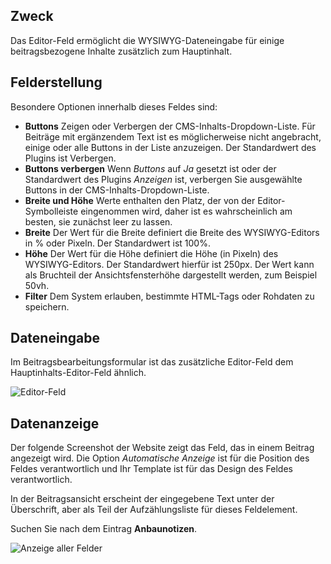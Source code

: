 <!-- Filename: J3.x:Adding_custom_fields/Editor_Field / Display title: Editor-Feld -->

## Zweck

Das Editor-Feld ermöglicht die WYSIWYG-Dateneingabe für einige beitragsbezogene Inhalte zusätzlich zum Hauptinhalt.

## Felderstellung

Besondere Optionen innerhalb dieses Feldes sind:

- **Buttons** Zeigen oder Verbergen der CMS-Inhalts-Dropdown-Liste. Für Beiträge
mit ergänzendem Text ist es möglicherweise nicht angebracht, einige oder alle
Buttons in der Liste anzuzeigen. Der Standardwert des Plugins ist Verbergen.
- **Buttons verbergen** Wenn *Buttons* auf *Ja* gesetzt ist oder der Standardwert des Plugins *Anzeigen* ist, verbergen Sie ausgewählte Buttons in der CMS-Inhalts-Dropdown-Liste.
- **Breite und Höhe** Werte enthalten den Platz, der von der Editor-Symbolleiste eingenommen wird, daher ist es wahrscheinlich am besten, sie zunächst leer zu lassen.
- **Breite** Der Wert für die Breite definiert die Breite des WYSIWYG-Editors in % oder Pixeln. Der Standardwert ist 100%.
- **Höhe** Der Wert für die Höhe definiert die Höhe (in Pixeln) des WYSIWYG-Editors. Der Standardwert hierfür ist 250px. Der Wert kann als Bruchteil der Ansichtsfensterhöhe dargestellt werden, zum Beispiel 50vh.
- **Filter** Dem System erlauben, bestimmte HTML-Tags oder Rohdaten zu speichern.

## Dateneingabe

Im Beitragsbearbeitungsformular ist das zusätzliche Editor-Feld dem Hauptinhalts-Editor-Feld ähnlich.

![Editor-Feld](../../../en/images/fields/fields-editor-entry.png)

## Datenanzeige

Der folgende Screenshot der Website zeigt das Feld, das in einem Beitrag angezeigt wird. Die Option *Automatische Anzeige* ist für die Position des Feldes verantwortlich und Ihr Template ist für das Design des Feldes verantwortlich.

In der Beitragsansicht erscheint der eingegebene Text unter der Überschrift, aber als Teil der Aufzählungsliste für dieses Feldelement.

Suchen Sie nach dem Eintrag **Anbaunotizen**.

![Anzeige aller Felder](../../../en/images/fields/fields-display.png)
